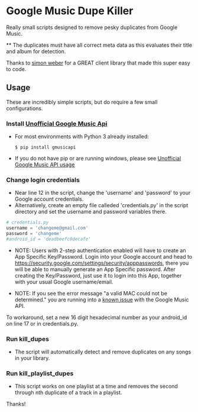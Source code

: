 Google Music Dupe Killer
========================

Really small scripts designed to remove pesky duplicates from Google Music.

** The duplicates must have all correct meta data as this evaluates their title and album for detection.

Thanks to [simon weber](https://github.com/simon-weber) for a GREAT client library that made this super easy to code.

## Usage
These are incredibly simple scripts, but do require a few small configurations.

### Install [Unofficial Google Music Api](https://github.com/simon-weber/Unofficial-Google-Music-API)
* For most environments with Python 3 already installed:
   
   ```$ pip install gmusicapi```
* If you do not have pip or are running windows, please see [Unofficial Google Music API usage](http://unofficial-google-music-api.readthedocs.org/en/latest/usage.html)

### Change login credentials
* Near line 12 in the script, change the 'username' and 'password' to your Google account credentials. 
* Alternatively, create an empty file calleded 'credentials.py' in the script directory and set the username and password variables there.

```python
# credentials.py
username = 'changeme@gmail.com'
password = 'changeme'
#android_id = 'deadbeefc0decafe'
```

* NOTE: Users with 2-step authentication enabled will have to create an App Specific Key/Password.
Login into your Google account and head to https://security.google.com/settings/security/apppasswords, there you will be able to manually generate an App Specific password.
After creating the Key/Password, just use it to login into this App, together with your usual Google username/email.

* NOTE: If you see the error message "a valid MAC could not be determined."
you are running into a [known issue](https://github.com/simon-weber/gmusicapi/issues/408) with the Google Music API.

To workaround, set a new 16 digit hexadecimal number as your android_id on line 17 or in credentials.py.

### Run kill_dupes
* The script will automatically detect and remove duplicates on any songs in your library.

### Run kill_playlist_dupes
* This script works on one playlist at a time and removes the second through nth duplicate of a track in a playlist.


Thanks!
